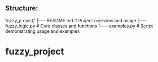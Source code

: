 
## Structure:
fuzzy_project/
├── README.md         # Project overview and usage
├── fuzzy_logic.py    # Core classes and functions
└── examples.py       # Script demonstrating usage and examples
# fuzzy_project
